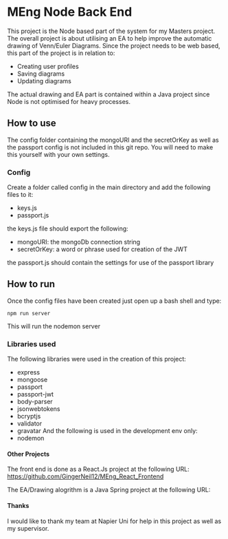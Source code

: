 # MEng Node Back End

This project is the Node based part of the system for my Masters project. The overall project is about utilising an EA to help improve the automatic drawing of Venn/Euler Diagrams. 
Since the project needs to be web based, this part of the project is in relation to:
* Creating user profiles
* Saving diagrams
* Updating diagrams

The actual drawing and EA part is contained within a Java project since Node is not optimised for heavy processes. 

## How to use

The config folder containing the mongoURI and the secretOrKey as well as the passport config is not included in this git repo. You will need to make this yourself with your own settings. 

### Config

Create a folder called config in the main directory and add the following files to it:
* keys.js
* passport.js

the keys.js file should export the following:
* mongoURI: the mongoDb connection string
* secretOrKey: a word or phrase used for creation of the JWT

the passport.js should contain the settings for use of the passport library

## How to run

Once the config files have been created just open up a bash shell and type:
```
npm run server
```

This will run the nodemon server

### Libraries used

The following libraries were used in the creation of this project:
* express
* mongoose
* passport
* passport-jwt
* body-parser
* jsonwebtokens
* bcryptjs
* validator
* gravatar
And the following is used in the development env only:
* nodemon

#### Other Projects

The front end is done as a React.Js project at the following URL:
https://github.com/GingerNeil12/MEng_React_Frontend

The EA/Drawing alogrithm is a Java Spring project at the following URL:

#### Thanks

I would like to thank my team at Napier Uni for help in this project as well as my supervisor.
